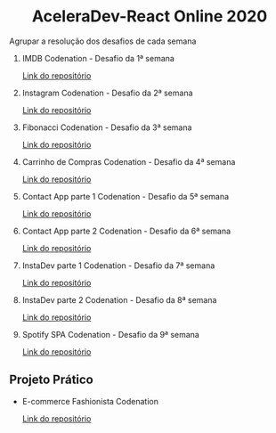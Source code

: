 <h1 align="center">AceleraDev-React Online 2020</h1>

<p>Agrupar a resolução dos desafios de cada semana</p>

<ol>
  <li>
    <p>IMDB Codenation - Desafio da 1ª semana</p>
    <a href="https://github.com/Hilverton/IMDB-Codenation">Link do repositório</a>
  </li>
  <li>
    <p>Instagram Codenation - Desafio da 2ª semana</p>
    <a href="https://github.com/Hilverton/Instagram-Codenation">Link do repositório</a>
  </li>
  <li>
    <p>Fibonacci Codenation - Desafio da 3ª semana</p>
    <a href="https://github.com/Hilverton/Fibonacci-Codenation">Link do repositório</a>
  </li>
  <li>
    <p>Carrinho de Compras Codenation - Desafio da 4ª semana</p>
    <a href="https://github.com/Hilverton/Carrinho-de-compras---Codenation">Link do repositório</a>
  </li>
  <li>
    <p>Contact App parte 1 Codenation - Desafio da 5ª semana</p>
    <a href="https://github.com/Hilverton/Contact-App-part1">Link do repositório</a>
  </li>
  <li>
    <p>Contact App parte 2 Codenation - Desafio da 6ª semana</p>
    <a href="https://github.com/Hilverton/Contact-App">Link do repositório</a>
  </li>
  <li>
    <p>InstaDev parte 1 Codenation - Desafio da 7ª semana</p>
    <a href="https://github.com/Hilverton/Instadev-Codenation-part1-">Link do repositório</a>
  </li>
  <li>
    <p>InstaDev parte 2 Codenation - Desafio da 8ª semana</p>
    <a href="https://github.com/Hilverton/Instadev-Codenation-part2">Link do repositório</a>
  </li>
  <li>
    <p>Spotify SPA Codenation - Desafio da 9ª semana</p>
    <a href="https://github.com/Hilverton/Spotify-SPA-Codenation">Link do repositório</a>
  </li>
</ol>

    
    
<h2>Projeto Prático</h1>

<ul>
  <li>
    <p>E-commerce Fashionista Codenation</p>
    <a href="https://github.com/Hilverton/Fashionista">Link do repositório</a>
  </li>
</ul>
